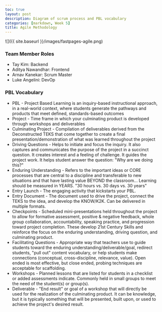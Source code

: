 ```yaml
---
toc: true
layout: post
description: Diagram of scrum process and PBL vocabulary
categories: [markdown, Week 5]
title: Agile Methodology
---
```

![]({{ site.baseurl }}/images/fastpages-agile.png)

### Team Member Roles
- Tay Kim: Backend
- Aditya Nawandhar: Frontend
- Arnav Kanekar: Scrum Master
- Luke Angelini: DevOp

### PBL Vocabulary
- PBL - Project Based Learning is an inquiry-based instructional approach, in a real-world context, where students generate the pathways and products that meet defined, standards-based outcomes
- Project - Time frame in which your culminating product is developed through workshops and deliverables
- Culminating Project - Compilation of deliverables derived from the Deconstructed TEKS that come together to create a final presentation/demonstration of what was learned throughout the project
- Driving Questions - Helps to initiate and focus the inquiry. It also captures and communicates the purpose of the project in a succinct question. It creates interest and a feeling of challenge. It guides the project work. It helps student answer the question: "Why are we doing this?"
- Enduring Understanding - Refers to the important ideas or CORE processes that are central to a discipline and transferable to new situations and that have lasting value BEYOND the classroom... Learning should be measured in YEARS.
"30 hours vs. 30 days vs. 30 years"
- Entry Launch - The engaging activity that kickstarts your PBL.
- Entry Document - The document used to drive the project, connect the TEKS to the idea, and develop the KNOW/K2K. Can be delivered in multiple formats.
- Checkpoints - Scheduled mini-presentations held throughout the project to allow for formative assessment, positive & negative feedback, whole group collaboration, accountability, speaking practice, and progression toward project completion. These develop 21st Century Skills and reinforce the focus on the enduring understanding, driving question, and culminating product.
- Facilitating Questions - Appropriate way that teachers use to guide students toward the enduring understanding/deliverable/goal, redirect students, "pull out" content vocabulary, or help students make connections (conceptual, cross-discipline, relevance, value). Open ended is most effective, but close ended, probing techniques are acceptable for scaffolding.
- Workshops - Planned lessons that are listed for students in a checklist or added assessments indicate. Commonly held in small groups to meet the need of the student(s) or group(s).
- Deliverable - "End result" or goal of a workshop that will directly be used for the realization of the culminating product. It can be knowledge, but it is typically something that will be presented, built upon, or used to achieve the project's desired result.
